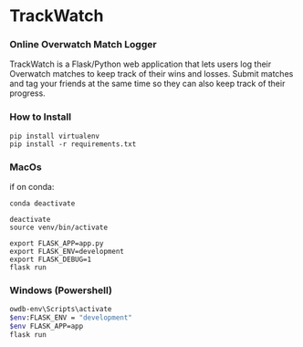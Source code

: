 # TrackWatch
### Online Overwatch Match Logger
 TrackWatch is a Flask/Python web application that lets users log their Overwatch matches to keep track of their wins and losses. Submit matches and tag your friends at the same time so they can also keep track of their progress.  
### How to Install
```
pip install virtualenv
pip install -r requirements.txt
```

### MacOs
 if on conda:
```
conda deactivate
```
```
deactivate
source venv/bin/activate

export FLASK_APP=app.py  
export FLASK_ENV=development
export FLASK_DEBUG=1
flask run
```

### Windows (Powershell)
```sh
owdb-env\Scripts\activate
$env:FLASK_ENV = "development"
$env FLASK_APP=app
flask run
```